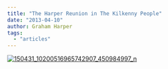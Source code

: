 ```yaml
---
title: "The Harper Reunion in The Kilkenny People"
date: "2013-04-10"
author: Graham Harper
tags:
  - "articles"
---
```


[![150431_10200516965742907_450984997_n](/static/images/150431_10200516965742907_450984997_n.jpg)](/static/images/150431_10200516965742907_450984997_n.jpg)
